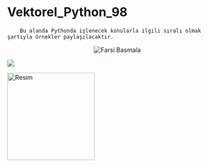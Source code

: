 # Vektorel_Python_98


        Bu alanda Pythonda işlenecek konularla ilgili sıralı olmak şartıyla örnekler paylaşılacaktır.

<p align="center">
  <img src="https://upload.wikimedia.org/wikipedia/commons/5/54/Farsi_Basmala.png" alt="Farsi Basmala">
</p>



<img src=https://img3.wallspic.com/previews/6/4/3/3/6/163346/163346-python-python_programming-logo-text-symbol-x750.jpg>










<img src="https://www.vektorelakademi.com/pluginfile.php/1/theme_academi/logo/1692779859/Kucuk_Logo.fw.png" 
     alt="Resim" width="200" style="display: block; margin-left: 0;">
